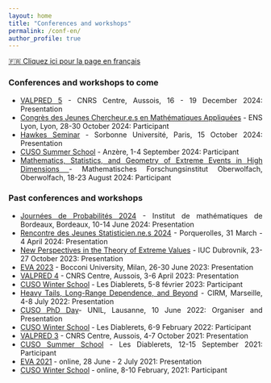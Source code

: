 ```yaml
---
layout: home
title: "Conferences and workshops" 
permalink: /conf-en/
author_profile: true
---
```


[:fr: Cliquez ici pour la page en français](https://fabienbaeriswyl.fr/conf/)
<style>body {text-align: justify}</style>

### Conferences and workshops to come
- [VALPRED 5](http://wintenberger.fr/VALPRED.html) - CNRS Centre, Aussois, 16 - 19 December 2024: Presentation
- [Congrès des Jeunes Chercheur.e.s en Mathématiques Appliquées](https://cjc-ma2024.sciencesconf.org/?lang=fr) - ENS Lyon, Lyon, 28-30 October 2024: Participant
- [Hawkes Seminar](https://sites.google.com/site/charlottedionblanc/home/resarch/emergence-hawkes) - Sorbonne Université, Paris, 15 October 2024: Presentation
- [CUSO Summer School](https://statistique.cuso.ch/?id=2688&tx_displaycontroller[showUid]=7108) - Anzère, 1-4 September 2024: Participant 
- [Mathematics, Statistics, and Geometry of Extreme Events in High Dimensions
](https://www.mfo.de/occasion/2434/www_view) - Mathematisches Forschungsinstitut Oberwolfach, Oberwolfach, 18-23 August 2024: Participant 

### Past conferences and workshops  
- [Journées de Probabilités 2024](https://indico.math.cnrs.fr/event/11353/overview) - Institut de mathématiques de Bordeaux, Bordeaux, 10-14 June 2024: Presentation
- [Rencontre des Jeunes Statisticien.ne.s 2024](https://rjs2024.sciencesconf.org) - Porquerolles, 31 March - 4 April 2024: Presentation 
- [New Perspectives in the Theory of Extreme Values](https://web.math.pmf.unizg.hr/paagrv/dubrovnik-meeting-2023) - IUC Dubrovnik, 23-27 October 2023: Presentation
- [EVA 2023](https://dec.unibocconi.eu/research/extreme-value-analysis-eva-2023) - Bocconi University, Milan, 26-30 June 2023: Presentation
- [VALPRED 4](https://wintenberger.fr/VALPRED.html) - CNRS Centre, Aussois, 3-6 April 2023: Presentation
- [CUSO Winter School](https://statistique.cuso.ch/?id=2688&tx_displaycontroller[showUid]=6524) - Les Diablerets, 5-8 février 2023: Participant 
- [Heavy Tails, Long-Range Dependence, and Beyond](https://conferences.cirm-math.fr/2633.html) - CIRM, Marseille, 4-8 July 2022: Presentation
- [CUSO PhD Day](https://statistique.cuso.ch/?id=2688&tx_displaycontroller[showUid]=6254)- UNIL, Lausanne, 10 June 2022: Organiser and Presentation
- [CUSO Winter School](https://statistique.cuso.ch/?id=2688&tx_displaycontroller[showUid]=6252) - Les Diablerets, 6-9 February 2022: Participant 
- [VALPRED 3](http://wintenberger.fr/VALPRED.html) - CNRS Centre, Aussois, 4-7 October 2021: Presentation
- [CUSO Summer School](https://statistique.cuso.ch/?id=2688&tx_displaycontroller[showUid]=5459) - Les Diablerets, 12-15 September 2021: Participant 
- [EVA 2021](https://www.maths.ed.ac.uk/school-of-mathematics/eva-2021/program) - online, 28 June - 2 July 2021: Presentation
- [CUSO Winter School](https://statistique.cuso.ch/?id=2688&tx_displaycontroller[showUid]=5460) - online, 8-10 February, 2021: Participant 

